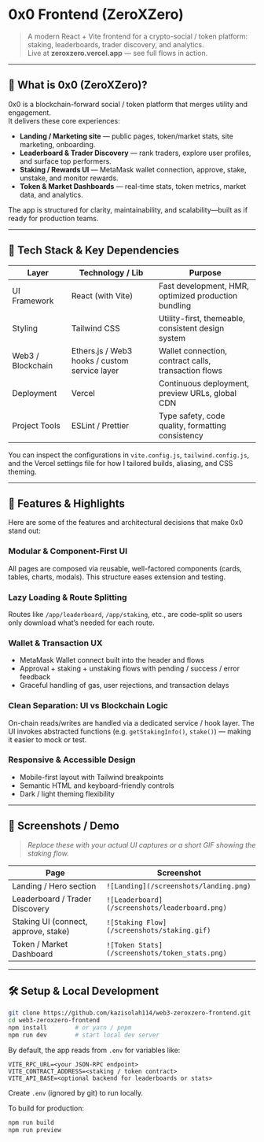 
# 0x0 Frontend (ZeroXZero)

> A modern React + Vite frontend for a crypto-social / token platform: staking, leaderboards, trader discovery, and analytics.  
> Live at **zeroxzero.vercel.app** — see full flows in action.

---

## 🎯 What is 0x0 (ZeroXZero)?

0x0 is a blockchain-forward social / token platform that merges utility and engagement.  
It delivers these core experiences:

- **Landing / Marketing site** — public pages, token/market stats, site marketing, onboarding.  
- **Leaderboard & Trader Discovery** — rank traders, explore user profiles, and surface top performers.  
- **Staking / Rewards UI** — MetaMask wallet connection, approve, stake, unstake, and monitor rewards.  
- **Token & Market Dashboards** — real-time stats, token metrics, market data, and analytics.  

The app is structured for clarity, maintainability, and scalability—built as if ready for production teams.

---

## 🧰 Tech Stack & Key Dependencies

| Layer | Technology / Lib | Purpose |
|---|---|---|
| UI Framework | React (with Vite) | Fast development, HMR, optimized production bundling |
| Styling | Tailwind CSS | Utility-first, themeable, consistent design system |
| Web3 / Blockchain | Ethers.js / Web3 hooks / custom service layer | Wallet connection, contract calls, transaction flows |
| Deployment | Vercel | Continuous deployment, preview URLs, global CDN |
| Project Tools | ESLint / Prettier | Type safety, code quality, formatting consistency |

You can inspect the configurations in `vite.config.js`, `tailwind.config.js`, and the Vercel settings file for how I tailored builds, aliasing, and CSS theming.

---

## 🚀 Features & Highlights

Here are some of the features and architectural decisions that make 0x0 stand out:

### Modular & Component-First UI  
All pages are composed via reusable, well-factored components (cards, tables, charts, modals). This structure eases extension and testing.

### Lazy Loading & Route Splitting  
Routes like `/app/leaderboard`, `/app/staking`, etc., are code-split so users only download what’s needed for each route.

### Wallet & Transaction UX  
- MetaMask Wallet connect built into the header and flows  
- Approval + staking + unstaking flows with pending / success / error feedback  
- Graceful handling of gas, user rejections, and transaction delays  

### Clean Separation: UI vs Blockchain Logic  
On-chain reads/writes are handled via a dedicated service / hook layer. The UI invokes abstracted functions (e.g. `getStakingInfo()`, `stake()`) — making it easier to mock or test.

### Responsive & Accessible Design  
- Mobile-first layout with Tailwind breakpoints  
- Semantic HTML and keyboard-friendly controls  
- Dark / light theming flexibility  

---

## 📸 Screenshots / Demo

> _Replace these with your actual UI captures or a short GIF showing the staking flow._

| Page | Screenshot |
|------|------------|
| Landing / Hero section | `![Landing](/screenshots/landing.png)` |
| Leaderboard / Trader Discovery | `![Leaderboard](/screenshots/leaderboard.png)` |
| Staking UI (connect, approve, stake) | `![Staking Flow](/screenshots/staking.gif)` |
| Token / Market Dashboard | `![Token Stats](/screenshots/token_stats.png)` |

---

## 🛠 Setup & Local Development

```bash
git clone https://github.com/kazisolah114/web3-zeroxzero-frontend.git
cd web3-zeroxzero-frontend
npm install        # or yarn / pnpm
npm run dev        # start local dev server
````

By default, the app reads from `.env` for variables like:

```
VITE_RPC_URL=<your JSON-RPC endpoint>
VITE_CONTRACT_ADDRESS=<staking / token contract>
VITE_API_BASE=<optional backend for leaderboards or stats>
```

Create `.env` (ignored by git) to run locally.

To build for production:

```bash
npm run build
npm run preview
```
